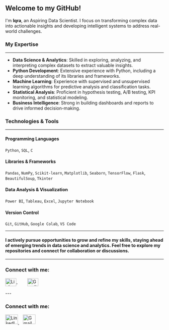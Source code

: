 ## Welcome to my GitHub!

I'm **Iqra**, an Aspiring Data Scientist. I focus on transforming complex data into actionable insights and developing intelligent systems to address real-world challenges.

### My Expertise
___
- **Data Science & Analytics**: Skilled in exploring, analyzing, and interpreting complex datasets to extract valuable insights.
- **Python Development**: Extensive experience with Python, including a deep understanding of its libraries and frameworks.
- **Machine Learning**: Experience with supervised and unsupervised learning algorithms for predictive analysis and classification tasks.
- **Statistical Analysis**: Proficient in hypothesis testing, A/B testing, KPI monitoring, and statistical modeling.
- **Business Intelligence**: Strong in building dashboards and reports to drive informed decision-making.
  

### Technologies & Tools
---

#### Programming Languages  
`Python`, `SQL`, `C`

#### Libraries & Frameworks  
`Pandas`, `NumPy`, `Scikit-learn`, `Matplotlib`, `Seaborn`, `TensorFlow`, `Flask`, `BeautifulSoup`, `Tkinter`

#### Data Analysis & Visualization  
`Power BI`, `Tableau`, `Excel`, `Jupyter Notebook`

#### Version Control  
`Git`, `GitHub`, `Google Colab`, `VS Code`

---
#### I actively pursue opportunities to grow and refine my skills, staying ahead of emerging trends in data science and analytics. Feel free to explore my repositories and connect for collaboration or discussions.
---


<h3 align="left">Connect with me:</h3>
<p align="left">
  <a href="https://linkedin.com/in/iqra-fatima-umang-b2852a237" target="blank" style="margin-right: 15px;">
    <img align="center" src="https://raw.githubusercontent.com/rahuldkjain/github-profile-readme-generator/master/src/images/icons/Social/linked-in-alt.svg" alt="LinkedIn" height="25" width="35" />
  </a> &nbsp;&nbsp;&nbsp;
  
  <a href="mailto:syedaaiqraa1308@gmail.com" target="_blank">
    <img align="center" src="https://upload.wikimedia.org/wikipedia/commons/thumb/7/7e/Gmail_icon_%282020%29.svg/512px-Gmail_icon_%282020%29.svg.png" alt="Gmail" height="25" width="35" />
  </a>
</p>
---
<h3 align="left">Connect with me:</h3>
<p align="left">
  <a href="https://linkedin.com/in/iqra-fatima-umang-b2852a237" target="_blank">
    <img src="https://cdn.jsdelivr.net/gh/devicons/devicon/icons/linkedin/linkedin-original.svg" alt="LinkedIn" height="30" width="40"/>
  </a>
  &nbsp;&nbsp;
  <a href="mailto:syedaaiqraa1308@gmail.com">
    <img src="https://upload.wikimedia.org/wikipedia/commons/4/4e/Gmail_Icon_(2020).svg" alt="Gmail" height="30" width="40"/>
  </a>
</p>


